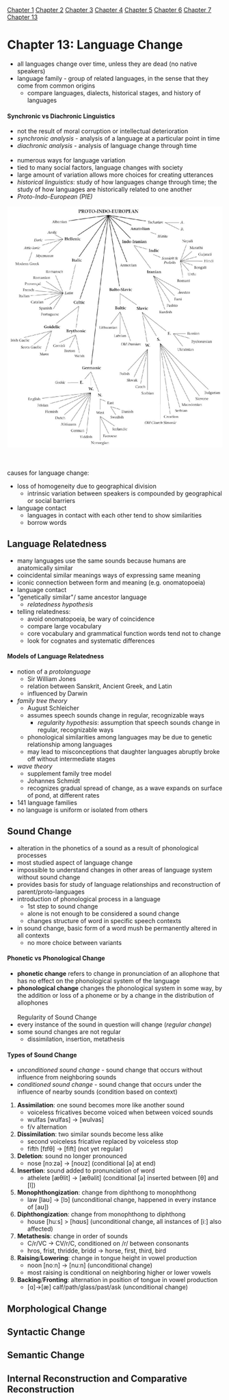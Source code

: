 [Chapter 1](https://github.com/ey92/notes/blob/master/1101/readingCh1.md) [Chapter 2](https://github.com/ey92/notes/blob/master/1101/readingCh2.md) [Chapter 3](https://github.com/ey92/notes/blob/master/1101/readingCh3.md) [Chapter 4](https://github.com/ey92/notes/blob/master/1101/readingCh4.md) [Chapter 5](https://github.com/ey92/notes/blob/master/1101/readingCh5.md) [Chapter 6](https://github.com/ey92/notes/blob/master/1101/readingCh6.md) [Chapter 7](https://github.com/ey92/notes/blob/master/1101/readingCh7.md) [Chapter 13](https://github.com/ey92/notes/blob/master/1101/readingCh13.md)

# Chapter 13: Language Change
- all languages change over time, unless they are dead (no native speakers)
- language family - group of related languages, in the sense that they come from common origins
	- compare languages, dialects, historical stages, and history of languages

#### Synchronic vs Diachronic Linguistics
- not the result of moral corruption or intellectual deterioration
- _synchronic analysis_ - analysis of a language at a particular point in time
- _diachronic analysis_ - analysis of language change through time
<br><br>
- numerous ways for language variation
- tied to many social factors, language changes with society
- large amount of variation allows more choices for creating utterances
- _historical linguistics_: study of how languages change through time; the study of how languages are historically related to one another
- _Proto-Indo-European (PIE)_

![Proto-Indo-European Family Tree](https://github.com/ey92/notes/blob/master/1101/proto-indo-european-family-tree.png)

<br><br>
causes for language change:
- loss of homogeneity due to geographical division
	- intrinsic variation between speakers is compounded by geographical or social barriers
- language contact
	- languages in contact with each other tend to show similarities
	- borrow words

## Language Relatedness
- many languages use the same sounds because humans are anatomically similar
- coincidental similar meanings ways of expressing same meaning
- iconic connection between form and meaning (e.g. onomatopoeia)
- language contact
- "genetically similar"/ same ancestor language
	- _relatedness hypothesis_
- telling relatedness:
	- avoid onomatopoeia, be wary of coincidence
	- compare large vocabulary
	- core vocabulary and grammatical function words tend not to change
	- look for cognates and systematic differences

#### Models of Language Relatedness
- notion of a _protolanguage_
	- Sir William Jones
	- relation between Sanskrit, Ancient Greek, and Latin
	- influenced by Darwin
- _family tree theory_ 
	- August Schleicher
	- assumes speech sounds change in regular, recognizable ways
		- _regularity hypothesis_: assumption that speech sounds change in regular, recognizable ways
	- phonological similarities among languages may be due to genetic relationship among languages
	- may lead to misconceptions that daughter languages abruptly broke off without intermediate stages
- _wave theory_
	- supplement family tree model
	- Johannes Schmidt
	- recognizes gradual spread of change, as a wave expands on surface of pond, at different rates
- 141 language families
- no language is uniform or isolated from others

## Sound Change
- alteration in the phonetics of a sound as a result of phonological processes
- most studied aspect of language change
- impossible to understand changes in other areas of language system without sound change
- provides basis for study of language relationships and reconstruction of parent/proto-languages
- introduction of phonological process in a language
	- 1st step to sound change
	- alone is not enough to be considered a sound change
	- changes structure of word in specific speech contexts
- in sound change, basic form of a word mush be permanently altered in all contexts
	- no more choice between variants

#### Phonetic vs Phonological Change
- **phonetic change** refers to change in pronunciation of an allophone that has no effect on the phonological system of the language
- **phonological change** changes the phonological system in some way, by the addition or loss of a phoneme or by a change in the distribution of allophones
<br><br>
Regularity of Sound Change
- every instance of the sound in question will change (_regular change_)
- some sound changes are not regular
	- dissimilation, insertion, metathesis

#### Types of Sound Change
- _unconditioned sound change_ - sound change that occurs without influence from neighboring sounds
- _conditioned sound change_ - sound change that occurs under the influence of nearby sounds (condition based on context)
1. **Assimilation**: one sound becomes more like another sound
	- voiceless fricatives become voiced when between voiced sounds
	- wulfas [wulfas] -> [wulvas]
	- f/v alternation
2. **Dissimilation**: two similar sounds become less alike
	- second voiceless fricative replaced by voiceless stop
	- fifth [fɪfθ] -> [fift] (not yet regular)
3. **Deletion**: sound no longer pronounced
	- nose [nɔːzə] -> [noʊz] (conditional [ə] at end)
4. **Insertion**: sound added to pronunciation of word
	- athelete [æθlit] -> [æθəlit] (conditional [ə] inserted between [θ] and [l])
5. **Monophthongization**: change from diphthong to monophthong
	- law [laʊ] -> [lɔ] (unconditional change, happened in every instance of [aʊ])
6. **Diphthongization**: change from monophthong to diphthong
	- house [huːs] > [hɑʊs] (unconditional change, all instances of [iː] also affected)
7. **Metathesis**: change in order of sounds
	- C/r/VC -> CV/r/C, conditioned on /r/ between consonants
	- hros, frist, thridde, bridd -> horse, first, third, bird
8. **Raising**/**Lowering**: change in tongue height in vowel production
	- noon [noːn] -> [nuːn] (unconditional change)
	- most raising is conditional on neighboring higher or lower vowels
9. **Backing**/**Fronting**: alternation in position of tongue in vowel production
	- [ɑ]->[æ] calf/path/glass/past/ask (unconditional change)

## Morphological Change
## Syntactic Change
## Semantic Change
## Internal Reconstruction and Comparative Reconstruction